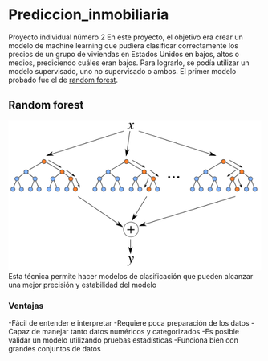 #  Prediccion_inmobiliaria
Proyecto individual número 2
En este proyecto, el objetivo era crear un modelo de machine learning que pudiera clasificar correctamente los precios de un grupo de viviendas en Estados Unidos en bajos, altos o medios, prediciendo cuáles eran bajos. Para lograrlo, se podía utilizar un modelo supervisado, uno no supervisado o ambos.
El primer modelo probado fue el de [random forest](https://scikit-learn.org/stable/modules/generated/sklearn.ensemble.RandomForestClassifier.html). 
##  Random forest
![imagen de random forest](random_forest.png)
Esta técnica permite hacer modelos de clasificación que pueden alcanzar una mejor precisión y estabilidad del modelo
### Ventajas
-Fácil de entender e interpretar
-Requiere poca preparación de los datos
-Capaz de manejar tanto datos numéricos y categorizados
-Es posible validar un modelo utilizando pruebas estadísticas
-Funciona bien con grandes conjuntos de datos
